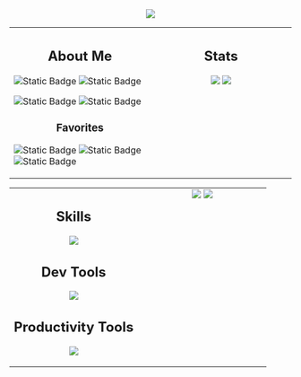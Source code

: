<!--
<h1>Hi there 👋</h1>
<p>I'm just a girl that likes to tinker with software and make stuff.</p>
-->


<div align=center>
  <picture>
    <source media="(prefers-color-scheme: dark)" srcset="https://github-profile-trophy.vercel.app/?username=Lau-San&column=-1&margin-w=15&theme=juicyfresh&no-frame=true&no-bg=true&title=-Followers,-Stars,-Reviews">
    <source media="(prefers-color-scheme: light)" srcset="https://github-profile-trophy.vercel.app/?username=Lau-San&column=-1&margin-w=15&no-frame=true&no-bg=true&title=-Followers,-Stars,-Reviews">
    <img src="https://github-profile-trophy.vercel.app/?username=Lau-San&column=-1&margin-w=15&theme=juicyfresh&no-frame=true&no-bg=true&title=-Followers,-Stars,-Reviews">
  </picture>
</div>



<!-- TABLE 1 -->
<table width="960px"><tr><td valign="top" width="50%">

## <div align=center>About Me</div>


![Static Badge](https://img.shields.io/badge/Main_OS-Linux-blue?style=for-the-badge&labelColor=blue&color=gray)
![Static Badge](https://img.shields.io/badge/Editor-Neovim-blue?style=for-the-badge&labelColor=blue&color=gray)

![Static Badge](https://img.shields.io/badge/Current_Project-Portfolio%20Website-blue?style=for-the-badge&labelColor=orange&color=gray)
![Static Badge](https://img.shields.io/badge/Currently_Learning-Animation-blue?style=for-the-badge&labelColor=orange&color=gray)

### <div align=center>Favorites</div>

![Static Badge](https://img.shields.io/badge/Music_Genres-EDM,_Metal-blue?style=for-the-badge&labelColor=purple&color=gray)
![Static Badge](https://img.shields.io/badge/Artists-Billie_Eilish,_Caravan_Palace-blue?style=for-the-badge&labelColor=purple&color=gray)
![Static Badge](https://img.shields.io/badge/Games-Osu!,_Hollow_Knight-blue?style=for-the-badge&labelColor=purple&color=gray)



</td><td valign="top" width="50%" align=center>

## Stats

<picture>
  <source media="(prefers-color-scheme: dark)" srcset="https://streak-stats.demolab.com?user=Lau-San&theme=algolia&background=00000000&hide_border=true&card_width=480&exclude_days=Sun%2CSat">
  <source media="(prefers-color-scheme: light)" srcset="https://streak-stats.demolab.com?user=Lau-San&theme=vue&background=00000000&hide_border=true&card_width=480&exclude_days=Sun%2CSat">
  <img src="https://streak-stats.demolab.com?user=Lau-San&theme=algolia&background=00000000&hide_border=true&card_width=480&exclude_days=Sun%2CSat">
</picture>
<picture>
  <source media="(prefers-color-scheme: dark)" srcset="https://github-readme-stats-kappa-five-60.vercel.app/api?username=Lau-San&theme=algolia&bg_color=00000000&show_icons=true&hide_border=true&card_width=550&hide_title=true">
  <source media="(prefers-color-scheme: light)" srcset="https://github-readme-stats-kappa-five-60.vercel.app/api?username=Lau-San&theme=vue&bg_color=00000000&show_icons=true&hide_border=true&card_width=550&hide_title=true">
  <img src="https://github-readme-stats-kappa-five-60.vercel.app/api?username=Lau-San&theme=algolia&bg_color=00000000&show_icons=true&hide_border=true&card_width=550&hide_title=true">
</picture>


</td></tr></table>
<!-- END TABLE 1 -->

<!-- TABLE 2 -->
<table><tr><td valign="top" align=center width="50%">

## Skills
[![](https://skillicons.dev/icons?i=html,css,sass,js,ts,react,py,godot)](https://skillicons.dev/)

## Dev Tools
[![](https://skillicons.dev/icons?i=neovim,vscode,git,github,postman,vite)](https://skillicons.dev/)

## Productivity Tools
[![](https://skillicons.dev/icons?i=notion,obsidian)](https://skillicons.dev/)

</td><td valign="top" align=center width="50%">

<picture>
  <source media="(prefers-color-scheme: dark)" srcset="https://github-readme-stats-kappa-five-60.vercel.app/api/top-langs?username=Lau-San&theme=algolia&bg_color=00000000&hide_border=true&card_width=550&layout=compact&exclude_repo=github-readme-stats,2DShootingGame,Some2DTests">
  <source media="(prefers-color-scheme: light)" srcset="https://github-readme-stats-kappa-five-60.vercel.app/api/top-langs?username=Lau-San&theme=vue&bg_color=00000000&hide_border=true&card_width=550&layout=compact&exclude_repo=github-readme-stats,2DShootingGame,Some2DTests">
  <img src="https://github-readme-stats-kappa-five-60.vercel.app/api/top-langs?username=Lau-San&theme=algolia&bg_color=00000000&hide_border=true&card_width=550&layout=compact&exclude_repo=github-readme-stats,2DShootingGame,Some2DTests">
</picture>
<picture>
  <source media="(prefers-color-scheme: dark)" srcset="https://github-readme-stats-kappa-five-60.vercel.app/api/wakatime?username=lau_san&theme=algolia&bg_color=00000000&hide_border=true&hide=kdl,hyprlang">
  <source media="(prefers-color-scheme: light)" srcset="https://github-readme-stats-kappa-five-60.vercel.app/api/wakatime?username=lau_san&theme=vue&bg_color=00000000&hide_border=true&hide=kdl,hyprlang">
  <img src="https://github-readme-stats-kappa-five-60.vercel.app/api/wakatime?username=lau_san&theme=algolia&bg_color=00000000&hide_border=true&hide=kdl,hyprlang">
</picture>

</td></tr></table>
<!-- END TABLE 2 -->

